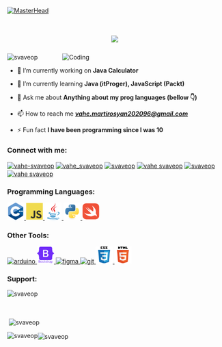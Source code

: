 [![MasterHead](https://i.pinimg.com/originals/b4/e3/71/b4e371619042d1e80918d09904e90f7d.gif)](https://rishavchanda.io)
<h1 align="center">
    <a href="https://git.io/typing-svg">
        <img src="https://readme-typing-svg.herokuapp.com?font=Righteous&size=35&center=true&vCenter=true&width=500&height=70&duration=3500&lines=Hello+World+👋;+I+am+Vahe+Martirosyan+🔥;" />
    </a>
</h1>

<img align="right" alt="Coding" width="375" src="https://cdn.dribbble.com/users/219482/screenshots/14676444/media/28fa0b64b0454de0d0664e364e4f95fc.gif">

<p align="left"> <img src="https://komarev.com/ghpvc/?username=svaveop&label=Profile%20views&color=0e75b6&style=flat" alt="svaveop" /> </p>
  
- 🔭 I’m currently working on **Java Calculator**

- 🌱 I’m currently learning **Java (itProger), JavaScript (Packt)**

- 💬 Ask me about **Anything about my prog languages (bellow 👇)**

- 📫 How to reach me ***vahe.martirosyan202096@gmail.com***

- ⚡ Fun fact **I have been programming since I was 10**

<h3 align="left">Connect with me:</h3>
<p align="left">
<a href="https://codepen.io/vahe-svaveop" target="blank"><img align="center" src="https://tse4.mm.bing.net/th?id=OIP.1UqC1FkTIH-KzOsnlbP6GgHaHa&pid=Api&P=0&h=220" alt="vahe-svaveop" height="40" width="40" /></a>
<a href="https://dev.to/vahe_svaveop" target="blank"><img align="center" src="https://d2fltix0v2e0sb.cloudfront.net/dev-black.png" alt="vahe_svaveop" height="40" width="40" /></a>
<!--<a href="https://fb.com/vahe svaveop" target="blank"><img align="center" src="https://raw.githubusercontent.com/rahuldkjain/github-profile-readme-generator/master/src/images/icons/Social/facebook.svg" alt="vahe svaveop" height="40" width="40" /></a>-->
<a href="https://instagram.com/svaveop" target="blank"><img align="center" src="https://upload.wikimedia.org/wikipedia/commons/thumb/e/e7/Instagram_logo_2016.svg/1200px-Instagram_logo_2016.svg.png" alt="svaveop" height="40" width="40" /></a>
<a href="https://www.linkedin.com/in/vahe-svaveop-3a4473318/" target="blank"><img align="center" src="https://pngmind.com/wp-content/uploads/2019/08/Linkedin-Logo-Png-Transparent-Background-1.png" alt="vahe svaveop" height="40" width="40" /></a>
<a href="https://www.leetcode.com/svaveop" target="blank"><img align="center" src="https://i0.wp.com/totheinnovation.com/wp-content/uploads/2022/03/LeetCode-Logo.png?w=500&ssl=1" alt="svaveop" height="40" width="40" /></a>
<!--<a href="https://stackoverflow.com/users/bsf" target="blank"><img align="center" src="https://cdn3.iconfinder.com/data/icons/inficons/512/stackoverflow.png" alt="bsf" height="30" width="30" /></a>-->
<a href="https://www.youtube.com/channel/UCvmuK_8A8Py7S9A3ZBf80lQ" target="blank"><img align="center" src="http://pngimg.com/uploads/youtube/youtube_PNG14.png" alt="vahe svaveop" height="40" width="40" /></a>

<h3 align="left">Programming Languages:</h3>
<p align="left">
  <a href="https://www.w3schools.com/cpp/" target="_blank" rel="noreferrer">
    <img src="https://raw.githubusercontent.com/devicons/devicon/master/icons/cplusplus/cplusplus-original.svg" alt="cplusplus" width="40" height="40"/>
  </a>
  <a href="https://developer.mozilla.org/en-US/docs/Web/JavaScript" target="_blank" rel="noreferrer">
    <img src="https://raw.githubusercontent.com/devicons/devicon/master/icons/javascript/javascript-original.svg" alt="javascript" width="40" height="40"/>
  </a>
    <a href="https://www.java.com" target="_blank" rel="noreferrer">
        <img src="https://raw.githubusercontent.com/devicons/devicon/master/icons/java/java-original.svg" alt="java" width="40" height="40"/> 
    </a>
  <a href="https://www.python.org" target="_blank" rel="noreferrer">
    <img src="https://raw.githubusercontent.com/devicons/devicon/master/icons/python/python-original.svg" alt="python" width="40" height="40"/>
  </a>
  <a href="https://developer.apple.com/swift/" target="_blank" rel="noreferrer">
    <img src="https://raw.githubusercontent.com/devicons/devicon/master/icons/swift/swift-original.svg" alt="swift" width="40" height="40"/>
  </a>
</p>

<h3 align="left">Other Tools:</h3>
<p align="left">
  <a href="https://www.arduino.cc/" target="_blank" rel="noreferrer">
    <img src="https://cdn.worldvectorlogo.com/logos/arduino-1.svg" alt="arduino" width="40" height="40"/>
  </a>
  <a href="https://getbootstrap.com" target="_blank" rel="noreferrer">
    <img src="https://raw.githubusercontent.com/devicons/devicon/master/icons/bootstrap/bootstrap-plain-wordmark.svg" alt="bootstrap" width="40" height="40"/>
  </a>
  <a href="https://www.figma.com/" target="_blank" rel="noreferrer">
    <img src="https://www.vectorlogo.zone/logos/figma/figma-icon.svg" alt="figma" width="40" height="40"/>
  </a>
  <a href="https://git-scm.com/" target="_blank" rel="noreferrer">
    <img src="https://www.vectorlogo.zone/logos/git-scm/git-scm-icon.svg" alt="git" width="40" height="40"/>
  </a>
  <a href="https://www.w3schools.com/css/" target="_blank" rel="noreferrer">
    <img src="https://raw.githubusercontent.com/devicons/devicon/master/icons/css3/css3-original-wordmark.svg" alt="css3" width="40" height="40"/>
  </a>
  <a href="https://www.w3.org/html/" target="_blank" rel="noreferrer">
    <img src="https://raw.githubusercontent.com/devicons/devicon/master/icons/html5/html5-original-wordmark.svg" alt="html5" width="40" height="40"/>
  </a>
</p>

<h3 align="left">Support:</h3>
<p><a href="https://www.buymeacoffee.com/svaveop"> <img align="left" src="https://cdn.buymeacoffee.com/buttons/v2/default-yellow.png" height="50" width="200" alt="svaveop" /></a></p><br><br><br>

<p>&nbsp;<img align="center" src="https://github-readme-stats.vercel.app/api?username=svaveop&show_icons=true&locale=en" alt="svaveop" /></p>

<p><img align="left" src="https://github-readme-stats.vercel.app/api/top-langs?username=svaveop&show_icons=true&locale=en&layout=compact" alt="svaveop" /></p>

<p><img align="center" src="https://github-readme-streak-stats.herokuapp.com/?user=svaveop&" alt="svaveop" /></p>
